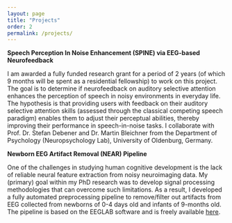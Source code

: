 ```yaml
---
layout: page
title: "Projects"
order: 2
permalink: /projects/
---
```


**Speech Perception In Noise Enhancement (SPINE) via EEG-based Neurofeedback**

I am awarded a fully funded research grant for a period of 2 years (of which 9 months will be spent as a residential fellowship) to work on this project. The goal is to determine if neurofeedback on auditory selective attention enhances the perception of speech in noisy environments in everyday life. The hypothesis is that providing users with feedback on their auditory selective attention skills (assessed through the classical competing speech paradigm) enables them to adjust their perceptual abilities, thereby improving their performance in speech-in-noise tasks.  I collaborate with Prof. Dr. Stefan Debener and Dr. Martin Bleichner from the Department of Psychology (Neuropsychology Lab), University of Oldenburg, Germany.

**Newborn EEG Artifact Removal (NEAR) Pipeline**

One of the challenges in studying human cognitive development is the lack of reliable neural feature extraction from noisy neuroimaging data. My (primary) goal within my PhD research was to develop signal processing methodologies that can overcome such limitations. As a result, I developed a fully automated preprocessing pipeline to remove/filter out artifacts from EEG collected from newborns of 0-4 days old and infants of 9-months old. The pipeline is based on the EEGLAB software and is freely available [here](https://github.com/vpKumaravel/NEAR). 
